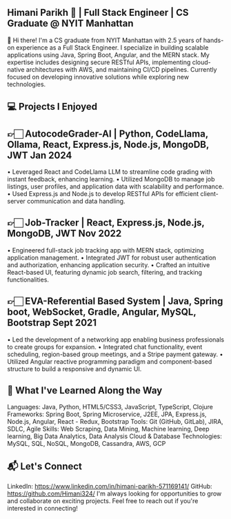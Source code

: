 ## Himani Parikh 🚀 | Full Stack Engineer | CS Graduate @ NYIT Manhattan
👋 Hi there! I'm a CS graduate from NYIT Manhattan with 2.5 years of hands-on experience as a Full Stack Engineer. I specialize in building scalable applications using Java, Spring Boot, Angular, and the MERN stack. My expertise includes designing secure RESTful APIs, implementing cloud-native architectures with AWS, and maintaining CI/CD pipelines. Currently focused on developing innovative solutions while exploring new technologies. 

## 💻 Projects I Enjoyed
## 👉🏻 AutocodeGrader-AI | Python, CodeLlama, Ollama, React, Express.js, Node.js, MongoDB, JWT Jan 2024

• Leveraged React and CodeLlama LLM to streamline code grading with instant feedback, enhancing learning.
• Utilized MongoDB to manage job listings, user profiles, and application data with scalability and performance.
• Used Express.js and Node.js to develop RESTful APIs for efficient client-server communication and data handling.

## 👉🏻 Job-Tracker | React, Express.js, Node.js, MongoDB, JWT Nov 2022

• Engineered full-stack job tracking app with MERN stack, optimizing application management.
• Integrated JWT for robust user authentication and authorization, enhancing application security.
• Crafted an intuitive React-based UI, featuring dynamic job search, filtering, and tracking functionalities.

## 👉🏻 EVA-Referential Based System | Java, Spring boot, WebSocket, Gradle, Angular, MySQL, Bootstrap Sept 2021

• Led the development of a networking app enabling business professionals to create groups for expansion.
• Integrated chat functionality, event scheduling, region-based group meetings, and a Stripe payment gateway.
• Utilized Angular reactive programming paradigm and component-based structure to build a responsive and dynamic UI.

## 🌟 What I've Learned Along the Way
Languages: Java, Python, HTML5/CSS3, JavaScript, TypeScript, Clojure
Frameworks: Spring Boot, Spring Microservice, J2EE, JPA, Express.js, Node.js, Angular, React - Redux, Bootstrap
Tools: Git (GitHub, GitLab), JIRA, SDLC, Agile
Skills: Web Scraping, Data Mining, Machine learning, Deep learning, Big Data Analytics, Data Analysis
Cloud & Database Technologies: MySQL, SQL, NoSQL, MongoDB, Cassandra, AWS, GCP

## 📬 Let's Connect
LinkedIn: https://www.linkedin.com/in/himani-parikh-571169141/
GitHub: https://github.com/Himani324/
I'm always looking for opportunities to grow and collaborate on exciting projects. Feel free to reach out if you're interested in connecting!
